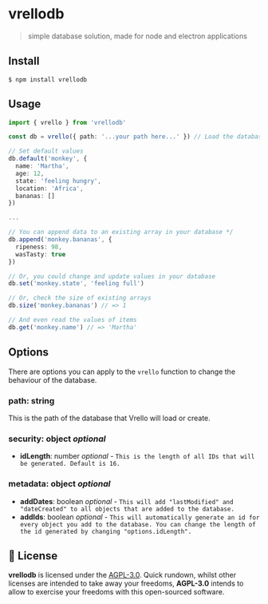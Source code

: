 # vrellodb

> simple database solution, made for node and electron applications

## Install

```
$ npm install vrellodb
```

## Usage

```ts
import { vrello } from 'vrellodb'

const db = vrello({ path: '...your path here...' }) // Load the database from file

// Set default values
db.default('monkey', { 
  name: 'Martha', 
  age: 12, 
  state: 'feeling hungry', 
  location: 'Africa', 
  bananas: [] 
})

...

// You can append data to an existing array in your database */
db.append('monkey.bananas', {
  ripeness: 98,
  wasTasty: true
})

// Or, you could change and update values in your database
db.set('monkey.state', 'feeling full')

// Or, check the size of existing arrays
db.size('monkey.bananas') // => 1

// And even read the values of items
db.get('monkey.name') // => 'Martha'
```

## Options
There are options you can apply to the `vrello` function to change the behaviour of the database.

### path: string
This is the path of the database that Vrello will load or create.

### security: object *optional*
* **idLength**: number *optional* - `This is the length of all IDs that will be generated. Default is 16.`

### metadata: object *optional*
* **addDates**: boolean *optional* - `This will add "lastModified" and "dateCreated" to all objects that are added to the database.`
* **addIds**: boolean *optional* - `This will automatically generate an id for every object you add to the database. You can change the length of the id generated by changing "options.idLength". `

## 📜 License
**vrellodb** is licensed under the [AGPL-3.0](https://opensource.org/licenses/AGPL-3.0). Quick rundown, whilst other licenses are intended to take away your freedoms, **AGPL-3.0** intends to allow to exercise your freedoms with this open-sourced software.
